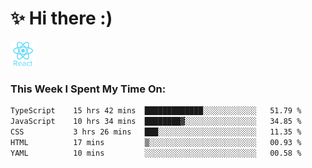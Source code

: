 <h1 align="left">✨ Hi there :)</h1>

  <a href="https://reactjs.org/" target="_blank" rel="noreferrer">   
    <img src="https://raw.githubusercontent.com/devicons/devicon/master/icons/react/react-original-wordmark.svg" alt="react" width="40"     
    height="40"/></a>
 
<h3 align="left">This Week I Spent My Time On:</h3>
<!--START_SECTION:waka-->

```txt
TypeScript    15 hrs 42 mins  █████████████░░░░░░░░░░░░   51.79 %
JavaScript    10 hrs 34 mins  ████████▓░░░░░░░░░░░░░░░░   34.85 %
CSS           3 hrs 26 mins   ███░░░░░░░░░░░░░░░░░░░░░░   11.35 %
HTML          17 mins         ▒░░░░░░░░░░░░░░░░░░░░░░░░   00.93 %
YAML          10 mins         ░░░░░░░░░░░░░░░░░░░░░░░░░   00.58 %
```

<!--END_SECTION:waka-->

